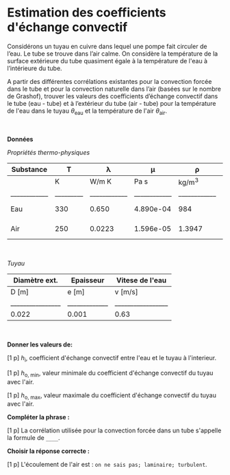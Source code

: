 # Estimation des coefficients d'échange convectif

Considérons un tuyau en cuivre dans lequel une pompe fait
circuler de l’eau. Le tube se trouve dans l’air calme. On considère
la température de la surface extérieure du tube
quasiment égale à la température de l'eau à l’intérieure du tube.

A partir des différentes corrélations existantes pour la convection forcée
dans le tube et pour la convection naturelle dans l’air
(basées sur le nombre de Grashof), trouver les valeurs des coefficients
d’échange convectif dans le tube (eau - tube) et à l’extérieur du tube
(air - tube) pour la température de l'eau dans le tuyau <i>&theta;</i><sub>eau</sub> et la température de l'air <i>&theta;</i><sub>air</sub>.

<br/>

**Données**

*Propriétés thermo-physiques*

|Substance|T        | λ       |	   μ        |	 ρ       |   c        |   β   |
|---------|------   | ------- | -----      | --------   | --------   | ----- |
|         | K       | W/m K    | Pa s     | kg/m<sup>3</sup>|J/kg K | K<sup>-1</sup>|
|____________|_________|____________|____________|____________|____________|____________|
|Eau      |330| 0.650| 4.890e-04  | 984  | 4184 | 5.0400e-04|
|Air      |250| 0.0223| 1.596e-05  | 1.3947  | 1006 | 4.0800e-03|

<br/>

*Tuyau*

|Diamètre ext.   | Epaisseur   | Vitese de l'eau |
|----------------|-------------|-----------------|
| D [m]          |   e [m]     |      v [m/s]    |
|________________|_____________|_________________|
| 0.022       |  0.001   |   0.63      |

<br/>


**Donner les valeurs de:**

[1 p] <i>h</i><sub>i</sub>,
coefficient d'échange convectif entre l'eau et le tuyau à l'interieur.

[1 p] <i>h</i><sub>o, min</sub>, valeur minimale du coefficient d'échange convectif du tuyau avec l'air.

[1 p] <i>h</i><sub>o, max</sub>, valeur maximale du coefficient d'échange convectif du tuyau avec l'air.

**Compléter la phrase :**

[1 p] La corrélation utilisée pour la convection forcée dans un tube s'appelle la formule de `____`.

**Choisir la réponse correcte :**

[1 p] L'écoulement de l'air est : `on ne sais pas; laminaire; turbulent`.
